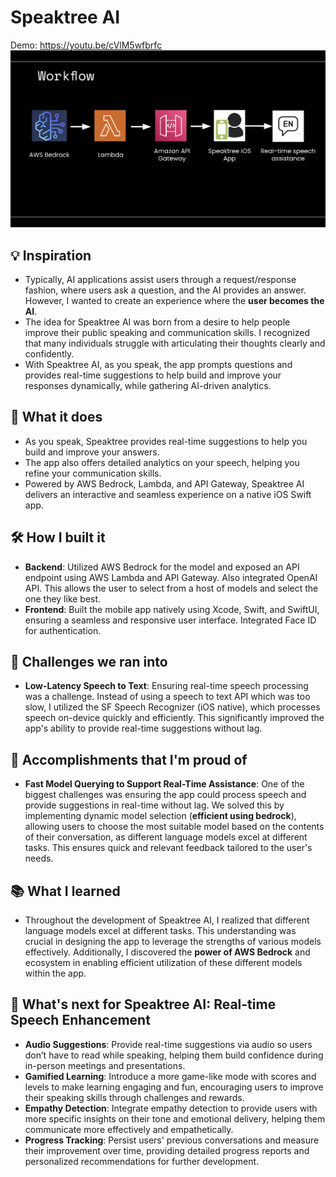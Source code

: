 # Speaktree AI

Demo: https://youtu.be/cVlM5wfbrfc
![Alt text](demo.png)


## 💡 Inspiration
- Typically, AI applications assist users through a request/response fashion, where users ask a question, and the AI provides an answer. However, I wanted to create an experience where the **user becomes the AI**. 
- The idea for Speaktree AI was born from a desire to help people improve their public speaking and communication skills. I recognized that many individuals struggle with articulating their thoughts clearly and confidently. 
- With Speaktree AI, as you speak, the app prompts questions and provides real-time suggestions to help build and improve your responses dynamically, while gathering AI-driven analytics.

## 🚀 What it does
- As you speak, Speaktree provides real-time suggestions to help you build and improve your answers. 
- The app also offers detailed analytics on your speech, helping you refine your communication skills. 
- Powered by AWS Bedrock, Lambda, and API Gateway, Speaktree AI delivers an interactive and seamless experience on a native iOS Swift app.

## 🛠️ How I built it
- **Backend**: Utilized AWS Bedrock for the model and exposed an API endpoint using AWS Lambda and API Gateway. Also integrated OpenAI API. This allows the user to select from a host of models and select the one they like best.
- **Frontend**: Built the mobile app natively using Xcode, Swift, and SwiftUI, ensuring a seamless and responsive user interface. Integrated Face ID for authentication.

## 🏃 Challenges we ran into
- **Low-Latency Speech to Text**: Ensuring real-time speech processing was a challenge. Instead of using a speech to text API which was too slow, I utilized the SF Speech Recognizer (iOS native), which processes speech on-device quickly and efficiently. This significantly improved the app's ability to provide real-time suggestions without lag.

## 🎉 Accomplishments that I'm proud of
- **Fast Model Querying to Support Real-Time Assistance**: One of the biggest challenges was ensuring the app could process speech and provide suggestions in real-time without lag. We solved this by implementing dynamic model selection (**efficient using bedrock**), allowing users to choose the most suitable model based on the contents of their conversation, as different language models excel at different tasks. This ensures quick and relevant feedback tailored to the user's needs.

## 📚 What I learned
- Throughout the development of Speaktree AI, I realized that different language models excel at different tasks. This understanding was crucial in designing the app to leverage the strengths of various models effectively. Additionally, I discovered the **power of AWS Bedrock** and ecosystem in enabling efficient utilization of these different models within the app.

## 🔮 What's next for Speaktree AI: Real-time Speech Enhancement
- **Audio Suggestions**: Provide real-time suggestions via audio so users don’t have to read while speaking, helping them build confidence during in-person meetings and presentations.
- **Gamified Learning**: Introduce a more game-like mode with scores and levels to make learning engaging and fun, encouraging users to improve their speaking skills through challenges and rewards.
- **Empathy Detection**: Integrate empathy detection to provide users with more specific insights on their tone and emotional delivery, helping them communicate more effectively and empathetically.
- **Progress Tracking**: Persist users' previous conversations and measure their improvement over time, providing detailed progress reports and personalized recommendations for further development.
